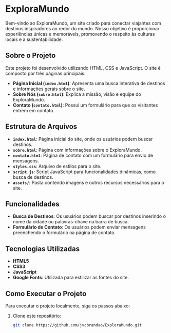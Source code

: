 # ExploraMundo

Bem-vindo ao ExploraMundo, um site criado para conectar viajantes com destinos inspiradores ao redor do mundo. Nosso objetivo é proporcionar experiências únicas e memoráveis, promovendo o respeito às culturas locais e à sustentabilidade.

## Sobre o Projeto

Este projeto foi desenvolvido utilizando HTML, CSS e JavaScript. O site é composto por três páginas principais:

- **Página Inicial (`index.html`)**: Apresenta uma busca interativa de destinos e informações gerais sobre o site.
- **Sobre Nós (`sobre.html`)**: Explica a missão, visão e equipe do ExploraMundo.
- **Contato (`contato.html`)**: Possui um formulário para que os visitantes entrem em contato.

## Estrutura de Arquivos

- **`index.html`**: Página inicial do site, onde os usuários podem buscar destinos.
- **`sobre.html`**: Página com informações sobre o ExploraMundo.
- **`contato.html`**: Página de contato com um formulário para envio de mensagens.
- **`styles.css`**: Arquivo de estilos para o site.
- **`script.js`**: Script JavaScript para funcionalidades dinâmicas, como busca de destinos.
- **`assets/`**: Pasta contendo imagens e outros recursos necessários para o site.

## Funcionalidades

- **Busca de Destinos**: Os usuários podem buscar por destinos inserindo o nome da cidade ou palavras-chave na barra de busca.
- **Formulário de Contato**: Os usuários podem enviar mensagens preenchendo o formulário na página de contato.

## Tecnologias Utilizadas

- **HTML5**
- **CSS3**
- **JavaScript**
- **Google Fonts**: Utilizada para estilizar as fontes do site.
  
## Como Executar o Projeto

Para executar o projeto localmente, siga os passos abaixo:

1. Clone este repositório:
   ```bash
   git clone https://github.com/jvcbrandao/ExploraMundo.git
